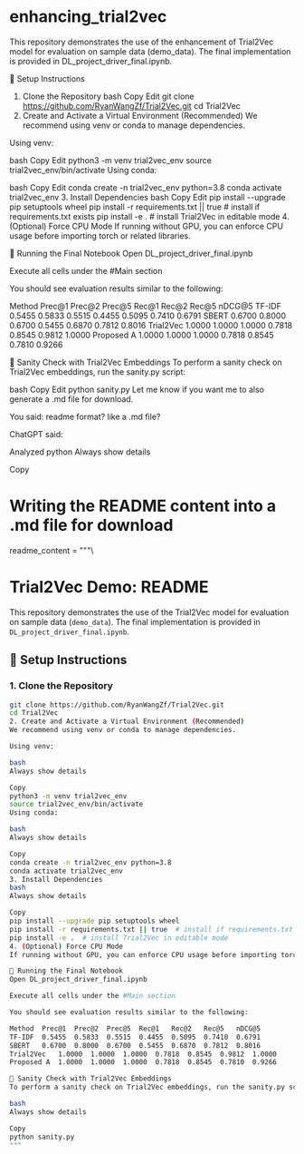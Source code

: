 # enhancing_trial2vec
This repository demonstrates the use of the enhancement of Trial2Vec model for evaluation on sample data (demo_data). The final implementation is provided in DL_project_driver_final.ipynb.

🔧 Setup Instructions
1. Clone the Repository
bash
Copy
Edit
git clone https://github.com/RyanWangZf/Trial2Vec.git
cd Trial2Vec
2. Create and Activate a Virtual Environment (Recommended)
We recommend using venv or conda to manage dependencies.

Using venv:

bash
Copy
Edit
python3 -m venv trial2vec_env
source trial2vec_env/bin/activate
Using conda:

bash
Copy
Edit
conda create -n trial2vec_env python=3.8
conda activate trial2vec_env
3. Install Dependencies
bash
Copy
Edit
pip install --upgrade pip setuptools wheel
pip install -r requirements.txt || true  # install if requirements.txt exists
pip install -e .  # install Trial2Vec in editable mode
4. (Optional) Force CPU Mode
If running without GPU, you can enforce CPU usage before importing torch or related libraries.

🚀 Running the Final Notebook
Open DL_project_driver_final.ipynb

Execute all cells under the #Main section

You should see evaluation results similar to the following:

Method	Prec@1	Prec@2	Prec@5	Rec@1	Rec@2	Rec@5	nDCG@5
TF-IDF	0.5455	0.5833	0.5515	0.4455	0.5095	0.7410	0.6791
SBERT	0.6700	0.8000	0.6700	0.5455	0.6870	0.7812	0.8016
Trial2Vec	1.0000	1.0000	1.0000	0.7818	0.8545	0.9812	1.0000
Proposed A	1.0000	1.0000	1.0000	0.7818	0.8545	0.7810	0.9266

🧪 Sanity Check with Trial2Vec Embeddings
To perform a sanity check on Trial2Vec embeddings, run the sanity.py script:

bash
Copy
Edit
python sanity.py
Let me know if you want me to also generate a .md file for download.








You said:
readme format? like a .md file?


ChatGPT said:

Analyzed
python
Always show details

Copy
# Writing the README content into a .md file for download
readme_content = """\
# Trial2Vec Demo: README

This repository demonstrates the use of the Trial2Vec model for evaluation on sample data (`demo_data`). The final implementation is provided in `DL_project_driver_final.ipynb`.

## 🔧 Setup Instructions

### 1. Clone the Repository

```bash
git clone https://github.com/RyanWangZf/Trial2Vec.git
cd Trial2Vec
2. Create and Activate a Virtual Environment (Recommended)
We recommend using venv or conda to manage dependencies.

Using venv:

bash
Always show details

Copy
python3 -m venv trial2vec_env
source trial2vec_env/bin/activate
Using conda:

bash
Always show details

Copy
conda create -n trial2vec_env python=3.8
conda activate trial2vec_env
3. Install Dependencies
bash
Always show details

Copy
pip install --upgrade pip setuptools wheel
pip install -r requirements.txt || true  # install if requirements.txt exists
pip install -e .  # install Trial2Vec in editable mode
4. (Optional) Force CPU Mode
If running without GPU, you can enforce CPU usage before importing torch or related libraries.

🚀 Running the Final Notebook
Open DL_project_driver_final.ipynb

Execute all cells under the #Main section

You should see evaluation results similar to the following:

Method	Prec@1	Prec@2	Prec@5	Rec@1	Rec@2	Rec@5	nDCG@5
TF-IDF	0.5455	0.5833	0.5515	0.4455	0.5095	0.7410	0.6791
SBERT	0.6700	0.8000	0.6700	0.5455	0.6870	0.7812	0.8016
Trial2Vec	1.0000	1.0000	1.0000	0.7818	0.8545	0.9812	1.0000
Proposed A	1.0000	1.0000	1.0000	0.7818	0.8545	0.7810	0.9266

🧪 Sanity Check with Trial2Vec Embeddings
To perform a sanity check on Trial2Vec embeddings, run the sanity.py script:

bash
Always show details

Copy
python sanity.py
"""
